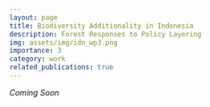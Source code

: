 ```yaml
---
layout: page
title: Biodiversity Additionality in Indonesia
description: Forest Responses to Policy Layering
img: assets/img/idn_wp3.png
importance: 3
category: work
related_publications: true
---
```


_Coming Soon_